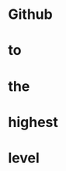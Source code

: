 <html>

<body>

<p>
<h1>Github</h1>
<h1>to</h1>
<h1>the</h1>
<h1>highest</h1>
<h1>level</h1>
<p>

</body>

</html>
